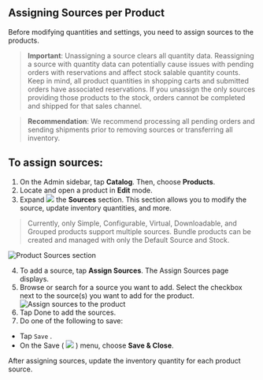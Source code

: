 Assigning Sources per Product
--

Before modifying quantities and settings, you need to assign sources to the products.

> **Important**: Unassigning a source clears all quantity data. Reassigning a source with quantity data can potentially cause issues with pending orders with reservations and affect stock salable quantity counts. Keep in mind, all product quantities in shopping carts and submitted orders have associated reservations. If you unassign the only sources providing those products to the stock, orders cannot be completed and shipped for that sales channel.

> **Recommendation**: We recommend processing all pending orders and sending shipments prior to removing sources or transferring all inventory.

## To assign sources:

1.	On the Admin sidebar, tap **Catalog**. Then, choose **Products**.
2.	Locate and open a product in **Edit** mode.
3.	Expand ![](https://docs.magento.com/m2/ce/user_guide/Resources/Images/btn-expand.png) the **Sources** section. This section allows you to modify the source, update inventory quantities, and more.

> Currently, only Simple, Configurable, Virtual, Downloadable, and Grouped products support multiple sources. Bundle products can be created and managed with only the Default Source and Stock.

![Product Sources section](https://docs.magento.com/m2/ce/user_guide/Resources/Images/inventory/inventory-product-sources-before_thumb_0_0.png)

4.	To add a source, tap **Assign Sources**. The Assign Sources page displays.
5.	Browse or search for a source you want to add. Select the checkbox next to the source(s) you want to add for the product.
![Assign sources to the product](https://docs.magento.com/m2/ce/user_guide/Resources/Images/inventory/inventory-product-assign-sources_thumb_0_0.png)
6.	Tap Done to add the sources.
7.	Do one of the following to save:

 * Tap `Save` .
 * On the Save  ( ![](https://docs.magento.com/m2/ce/user_guide/Resources/Images/btn-dropdown_17x18.png) ) menu, choose **Save & Close**.
 
After assigning sources, update the inventory quantity for each product source.